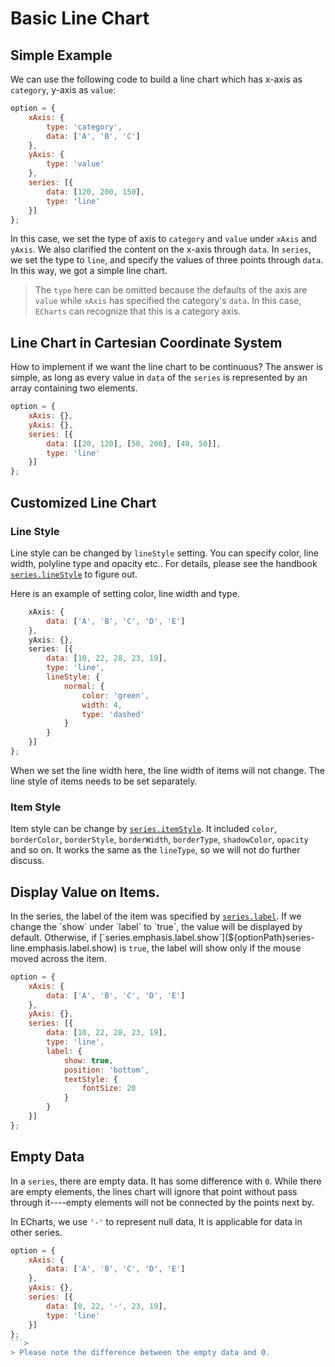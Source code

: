 # Basic Line Chart


## Simple Example

We can use the following code to build a line chart which has x-axis as `category`, y-axis as `value`: 

<!-- embed -->
```js
option = {
    xAxis: {
        type: 'category',
        data: ['A', 'B', 'C']
    },
    yAxis: {
        type: 'value'
    },
    series: [{
        data: [120, 200, 150],
        type: 'line'
    }]
};
```

In this case, we set the type of axis to `category` and `value` under `xAxis` and `yAxis`. We also clarified the content on the x-axis through `data`. In `series`, we set the type to `line`, and specify the values of three points through `data`. In this way, we got a simple line chart.

>The `type` here can be omitted because the defaults of the axis are `value` while `xAxis` has specified the category's `data`. In this case, `ECharts` can recognize that this is a category axis. 


## Line Chart in Cartesian Coordinate System

How to implement if we want the line chart to be continuous? The answer is simple, as long as every value in `data` of the `series` is represented by an array containing two elements.

<!-- embed -->
```js
option = {
    xAxis: {},
    yAxis: {},
    series: [{
        data: [[20, 120], [50, 200], [40, 50]],
        type: 'line'
    }]
};
```


## Customized Line Chart

### Line Style

Line style can be changed by `lineStyle` setting. You can specify color, line width, polyline type and opacity etc.. For details, please see the handbook [`series.lineStyle`](${optionPath}series-line.lineStyle) to figure out.

Here is an example of setting color, line width and type.


<!-- embed -->
```js q q
    xAxis: {
        data: ['A', 'B', 'C', 'D', 'E']
    },
    yAxis: {},
    series: [{
        data: [10, 22, 28, 23, 19],
        type: 'line',
        lineStyle: {
            normal: {
                color: 'green',
                width: 4,
                type: 'dashed'
            }
        }
    }]
};
```

When we set the line width here, the line width of items will not change. The line style of items needs to be set separately.


### Item Style
Item style can be change by [`series.itemStyle`](${optionPath}series-line.itemStyle). It included `color`, `borderColor`, `borderStyle`, `borderWidth`, `borderType`, `shadowColor`, `opacity` and so on. It works the same as the `lineType`, so we will not do further discuss.


## Display Value on Items.

In the series, the label of the item was specified by [`series.label`](${optionPath}series-line.label). If we change the `show` under `label` to `true`, the value will be displayed by default. Otherwise, if [`series.emphasis.label.show`](${optionPath}series-line.emphasis.label.show) is `true`, the label will show only if the mouse moved across the item.


<!-- embed -->
```js
option = {
    xAxis: {
        data: ['A', 'B', 'C', 'D', 'E']
    },
    yAxis: {},
    series: [{
        data: [10, 22, 28, 23, 19],
        type: 'line',
        label: {
            show: true,
            position: 'bottom',
            textStyle: {
                fontSize: 20
            }
        }
    }]
};
```


## Empty Data

In a `series`, there are empty data. It has some difference with `0`. While there are empty elements, the lines chart will ignore that point without pass through it----empty elements will not be connected by the points next by.

In ECharts, we use `'-'` to represent null data, It is applicable for data in other series.


<!-- embed -->
```js
option = {
    xAxis: {
        data: ['A', 'B', 'C', 'D', 'E']
    },
    yAxis: {},
    series: [{
        data: [0, 22, '-', 23, 19],
        type: 'line'
    }]
};
```>                                                                                                                                                                                                                                 
> Please note the difference between the empty data and 0.
